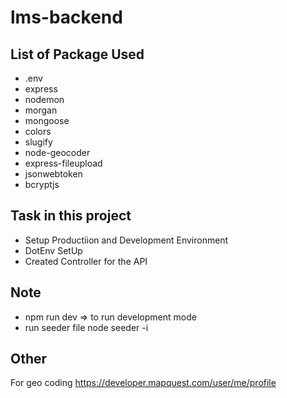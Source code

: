 # lms-backend

## List of Package Used
- .env
- express
- nodemon
- morgan
- mongoose
- colors
- slugify
- node-geocoder
- express-fileupload
- jsonwebtoken
- bcryptjs

## Task in this project
- Setup Productiion and Development Environment
- DotEnv SetUp
- Created Controller for the API

## Note
- npm run dev => to run development mode
- run seeder file node seeder -i

## Other
For geo coding
https://developer.mapquest.com/user/me/profile